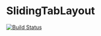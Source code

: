 # SlidingTabLayout

[![Build Status](https://travis-ci.org/felipehjcosta/SlidingTabLayout.svg?branch=master)](https://travis-ci.org/felipehjcosta/SlidingTabLayout)
